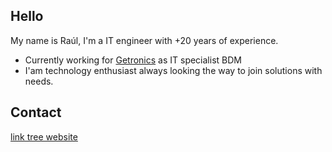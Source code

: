 ## Hello

My name is Raúl, I'm a IT engineer with +20 years of experience.

* Currently working for [Getronics](https://getronics.com) as IT specialist BDM
* I'am technology enthusiast always looking the way to join solutions with needs.

## Contact

[link tree website](https://ragoal.com)
